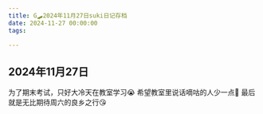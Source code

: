 ```yaml
---
title: G🛹2024年11月27日suki日记存档
date: 2024-11-27 00:00:00
tags:

---
```


## 2024年11月27日
为了期末考试，只好大冷天在教室学习😭
希望教室里说话嘀咕的人少一点🥺
最后就是无比期待周六的良乡之行😘